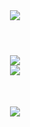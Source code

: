 <!--
**tlsrhksgh/tlsrhksgh** is a ✨ _special_ ✨ repository because its `README.md` (this file) appears on your GitHub profile.

Here are some ideas to get you started:

- 🔭 I’m currently working on ...
- 🌱 I’m currently learning ...
- 👯 I’m looking to collaborate on ...
- 🤔 I’m looking for help with ...
- 💬 Ask me about ...
- 📫 How to reach me: ...
- 😄 Pronouns: ...
- ⚡ Fun fact: ...
-->

<div align="center">
  <header>
    <img src="https://capsule-render.vercel.app/api?type=waving&color=auto&height=100&section=header&%20render&fontSize=30" />
  </header>
  <div style="display: flex; flex-direction: column; align-items: center; margin-bottom: 50">
    <img src="https://github-readme-stats.vercel.app/api/top-langs/?username=tlsrhksgh&layout=compact&show_icons=true&title_color=ffffff&icon_color=34abeb&text_color=daf7dc&bg_color=151515"/>
    <img src="https://github-readme-stats.vercel.app/api?username=tlsrhksgh&show_icons=true&title_color=ffffff&icon_color=34abeb&text_color=daf7dc&bg_color=151515" />
  </div>
  <footer>
    <img src="https://capsule-render.vercel.app/api?type=waving&color=auto&height=100&section=header&%20render&fontSize=30" />
  </footer>
</div>



